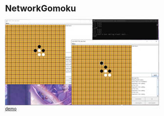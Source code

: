 # NetworkGomoku
![demo](https://github.com/rex0988476/NetworkGomoku/blob/main/README/demo.png)   
[demo](https://youtu.be/mrbMHHUc5TM "demo")
